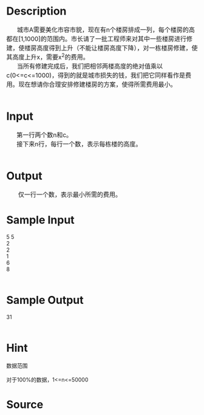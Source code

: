 
# Description

<div class="content"><div></div>
<div style="text-indent: 21pt"><span style="font-size: 12pt">城市A需要美化市容市貌，现在有n个楼房排成一列，每个楼房的高都在[1,1000]的范围内。市长请了一批工程师来对其中一些楼房进行修建，使楼房高度得到上升（不能让楼房高度下降），对一栋楼房修建，使其高度上升x，需要x<sup>2</sup>的费用。</span></div>
<div style="text-indent: 21pt"><span style="font-size: 12pt">当所有修建完成后，我们把相邻两楼高度的绝对值乘以c(0&lt;=c&lt;=1000)，得到的就是城市损失的钱，我们把它同样看作是费用。现在想请你合理安排修建楼房的方案，使得所需费用最小。</span></div>
<div> </div></div>

# Input

<div class="content"><div style="text-indent: 20.25pt"><span style="font-size: 12pt">第一行两个数n和c。</span></div>
<div style="text-indent: 20.25pt"><span style="font-size: 12pt">接下来n行，每行一个数，表示每栋楼的高度。</span></div>
<div> </div></div>

# Output

<div class="content"><div style="text-indent: 23.25pt"><span style="font-size: 12pt">仅一行一个数，表示最小所需的费用。</span></div></div>

# Sample Input

<div class="content"><span class="sampledata">5 5<br/>
2<br/>
2<br/>
1<br/>
6<br/>
8<br/>
 <br/>
</span></div>

# Sample Output

<div class="content"><span class="sampledata">31<br/>
 <br/>
</span></div>

# Hint

<div class="content"><p></p><p>数据范围<br/><br/>
对于100%的数据，1&lt;=n&lt;=50000</p><p></p></div>

# Source

<div class="content"><p><a href="problemset.php?search="></a></p></div>

